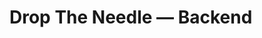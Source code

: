 # Drop The Needle — Backend

<!-- todo Added host_confirm bool field in hosts table -->
<!-- todo Create Host actions -->
<!-- todo Create participant actions -->
<!-- todo add fields to serializers -->
<!-- todo create seed data -->
<!-- todo add youtube search functionality -->
<!-- todo add confirmed_rsvp col on participants table  boolean -->
<!-- todo add main col to hosts table => boolean -->